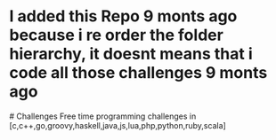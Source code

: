 <h1>I added this Repo 9 monts ago because i re order the folder hierarchy, it doesnt means that i code all those challenges 9 monts ago </h1>
# Challenges
Free time programming challenges in [c,c++,go,groovy,haskell,java,js,lua,php,python,ruby,scala]
